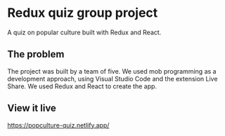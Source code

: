# Redux quiz group project

A quiz on popular culture built with Redux and React. 

## The problem

The project was built by a team of five. We used mob programming as a development approach, using Visual Studio Code and the extension Live Share. We used Redux and React to create the app. 

## View it live

https://popculture-quiz.netlify.app/